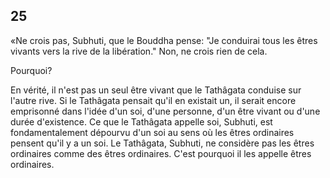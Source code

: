 ## 25
«Ne crois pas, Subhuti, que le Bouddha pense: "Je conduirai tous les êtres vivants vers la rive de la libération." Non, ne crois rien de cela.

Pourquoi?

En vérité, il n'est pas un seul être vivant que le Tathâgata conduise sur l'autre rive. Si le Tathâgata pensait qu'il en existait un, il serait encore emprisonné dans l'idée d'un soi, d'une personne, d'un être vivant ou d'une durée d'existence. Ce que le Tathâgata appelle soi, Subhuti, est fondamentalement dépourvu d'un soi au sens où les êtres ordinaires pensent qu'il y a un soi. Le Tathâgata, Subhuti, ne considère pas les êtres ordinaires comme des êtres ordinaires. C'est pourquoi il les appelle êtres ordinaires.